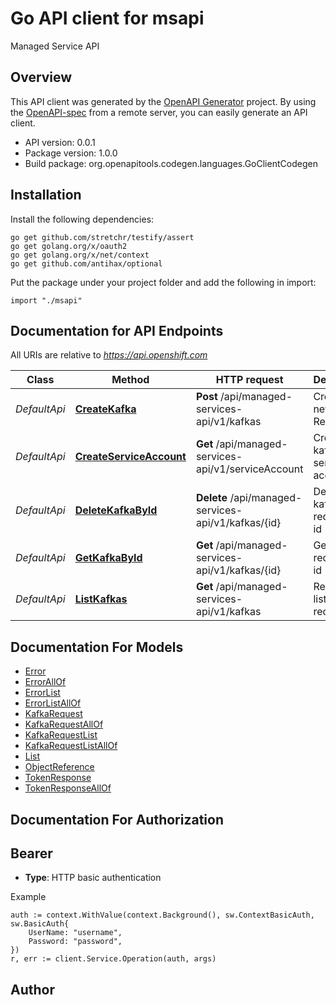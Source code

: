 # Go API client for msapi

Managed Service API

## Overview
This API client was generated by the [OpenAPI Generator](https://openapi-generator.tech) project.  By using the [OpenAPI-spec](https://www.openapis.org/) from a remote server, you can easily generate an API client.

- API version: 0.0.1
- Package version: 1.0.0
- Build package: org.openapitools.codegen.languages.GoClientCodegen

## Installation

Install the following dependencies:

```shell
go get github.com/stretchr/testify/assert
go get golang.org/x/oauth2
go get golang.org/x/net/context
go get github.com/antihax/optional
```

Put the package under your project folder and add the following in import:

```golang
import "./msapi"
```

## Documentation for API Endpoints

All URIs are relative to *https://api.openshift.com*

Class | Method | HTTP request | Description
------------ | ------------- | ------------- | -------------
*DefaultApi* | [**CreateKafka**](docs/DefaultApi.md#createkafka) | **Post** /api/managed-services-api/v1/kafkas | Create a new kafka Request
*DefaultApi* | [**CreateServiceAccount**](docs/DefaultApi.md#createserviceaccount) | **Get** /api/managed-services-api/v1/serviceAccount | Create a kafka service account
*DefaultApi* | [**DeleteKafkaById**](docs/DefaultApi.md#deletekafkabyid) | **Delete** /api/managed-services-api/v1/kafkas/{id} | Delete a kafka request by id
*DefaultApi* | [**GetKafkaById**](docs/DefaultApi.md#getkafkabyid) | **Get** /api/managed-services-api/v1/kafkas/{id} | Get a kafka request by id
*DefaultApi* | [**ListKafkas**](docs/DefaultApi.md#listkafkas) | **Get** /api/managed-services-api/v1/kafkas | Returns a list of Kafka requests


## Documentation For Models

 - [Error](docs/Error.md)
 - [ErrorAllOf](docs/ErrorAllOf.md)
 - [ErrorList](docs/ErrorList.md)
 - [ErrorListAllOf](docs/ErrorListAllOf.md)
 - [KafkaRequest](docs/KafkaRequest.md)
 - [KafkaRequestAllOf](docs/KafkaRequestAllOf.md)
 - [KafkaRequestList](docs/KafkaRequestList.md)
 - [KafkaRequestListAllOf](docs/KafkaRequestListAllOf.md)
 - [List](docs/List.md)
 - [ObjectReference](docs/ObjectReference.md)
 - [TokenResponse](docs/TokenResponse.md)
 - [TokenResponseAllOf](docs/TokenResponseAllOf.md)


## Documentation For Authorization



## Bearer

- **Type**: HTTP basic authentication

Example

```golang
auth := context.WithValue(context.Background(), sw.ContextBasicAuth, sw.BasicAuth{
    UserName: "username",
    Password: "password",
})
r, err := client.Service.Operation(auth, args)
```



## Author



